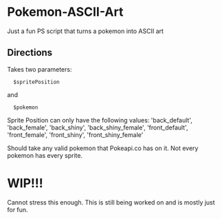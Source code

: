 # Pokemon-ASCII-Art
Just a fun PS script that turns a pokemon into ASCII art


## Directions 

Takes two parameters:

```
  $spritePosition
```
and

```
  $pokemon
```

Sprite Position can only have the following values:
'back_default', 'back_female', 'back_shiny', 'back_shiny_female', 'front_default', 'front_female', 'front_shiny', 'front_shiny_female'

Should take any valid pokemon that Pokeapi.co has on it.
Not every pokemon has every sprite.

# WIP!!!
Cannot stress this enough. This is still being worked on and is mostly just for fun.
